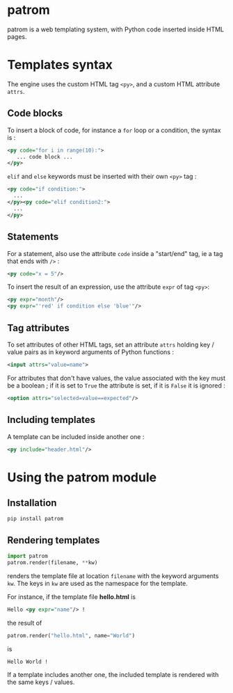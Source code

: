 # patrom

patrom is a web templating system, with Python code inserted inside HTML pages.

Templates syntax
================

The engine uses the custom HTML tag `<py>`, and a custom HTML attribute `attrs`.

Code blocks
-----------
To insert a block of code, for instance a `for` loop or a condition, the 
syntax is :

```xml
<py code="for i in range(10):">
   ... code block ...
</py>
```

`elif` and `else` keywords must be inserted with their own `<py>` tag :

```xml
<py code="if condition:">
  ...
</py><py code="elif condition2:">
  ...
</py>

```
Statements
----------
For a statement, also use the attribute `code` inside a "start/end" tag, ie
a tag that ends with `/>` :

```xml
<py code="x = 5"/>
```

To insert the result of an expression, use the attribute `expr` of tag `<py>`:

```xml
<py expr="month"/>
<py expr="'red' if condition else 'blue'"/>
```

Tag attributes
--------------
To set attributes of other HTML tags, set an attribute `attrs` holding key /
value pairs as in keyword arguments of Python functions :

```xml
<input attrs="value=name">
```

For attributes that don't have values, the value associated with the key
must be a boolean ; if it is set to `True` the attribute is set, if it is
`False` it is ignored :

```xml
<option attrs="selected=value==expected"/>
```

Including templates
-------------------
A template can be included inside another one :

```xml
<py include="header.html"/>
```

Using the patrom module
=======================

Installation
------------
```
pip install patrom
```

Rendering templates
-------------------
```python
import patrom
patrom.render(filename, **kw)
```
renders the template file at location `filename` with the keyword arguments
`kw`. The keys in `kw` are used as the namespace for the template.

For instance, if the template file __hello.html__ is

```xml
Hello <py expr="name"/> !
```

the result of
```python
patrom.render("hello.html", name="World")
```
is
```
Hello World !
```

If a template includes another one, the included template is rendered with the
same keys / values.
